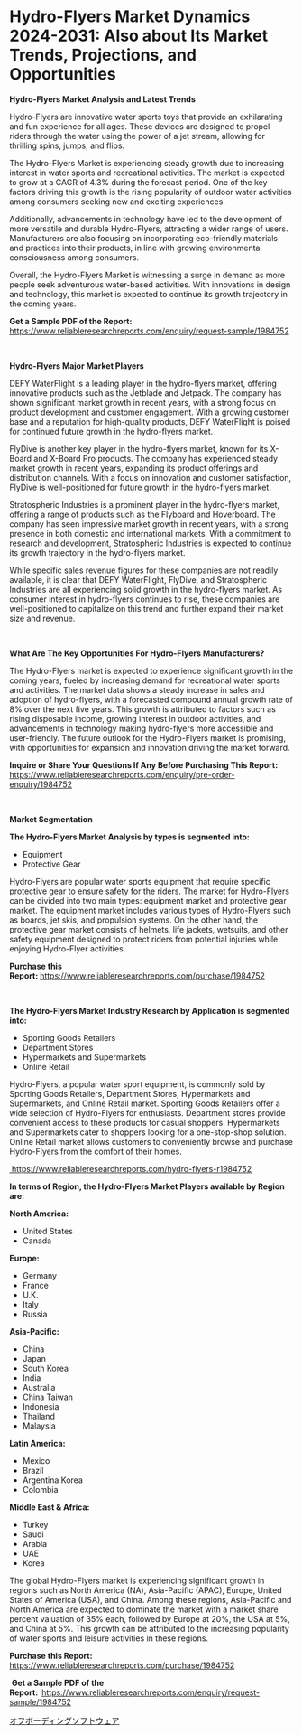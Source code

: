 <p><h1>Hydro-Flyers Market Dynamics 2024-2031: Also about Its Market Trends, Projections, and Opportunities</h1></p><p><strong>Hydro-Flyers Market Analysis and Latest Trends</strong></p>
<p><p>Hydro-Flyers are innovative water sports toys that provide an exhilarating and fun experience for all ages. These devices are designed to propel riders through the water using the power of a jet stream, allowing for thrilling spins, jumps, and flips.</p><p>The Hydro-Flyers Market is experiencing steady growth due to increasing interest in water sports and recreational activities. The market is expected to grow at a CAGR of 4.3% during the forecast period. One of the key factors driving this growth is the rising popularity of outdoor water activities among consumers seeking new and exciting experiences.</p><p>Additionally, advancements in technology have led to the development of more versatile and durable Hydro-Flyers, attracting a wider range of users. Manufacturers are also focusing on incorporating eco-friendly materials and practices into their products, in line with growing environmental consciousness among consumers.</p><p>Overall, the Hydro-Flyers Market is witnessing a surge in demand as more people seek adventurous water-based activities. With innovations in design and technology, this market is expected to continue its growth trajectory in the coming years.</p></p>
<p><strong>Get a Sample PDF of the Report:&nbsp;</strong> <a href="https://www.reliableresearchreports.com/enquiry/request-sample/1984752">https://www.reliableresearchreports.com/enquiry/request-sample/1984752</a></p>
<p>&nbsp;</p>
<p><strong>Hydro-Flyers Major Market Players</strong></p>
<p><p>DEFY WaterFlight is a leading player in the hydro-flyers market, offering innovative products such as the Jetblade and Jetpack. The company has shown significant market growth in recent years, with a strong focus on product development and customer engagement. With a growing customer base and a reputation for high-quality products, DEFY WaterFlight is poised for continued future growth in the hydro-flyers market.</p><p>FlyDive is another key player in the hydro-flyers market, known for its X-Board and X-Board Pro products. The company has experienced steady market growth in recent years, expanding its product offerings and distribution channels. With a focus on innovation and customer satisfaction, FlyDive is well-positioned for future growth in the hydro-flyers market.</p><p>Stratospheric Industries is a prominent player in the hydro-flyers market, offering a range of products such as the Flyboard and Hoverboard. The company has seen impressive market growth in recent years, with a strong presence in both domestic and international markets. With a commitment to research and development, Stratospheric Industries is expected to continue its growth trajectory in the hydro-flyers market.</p><p>While specific sales revenue figures for these companies are not readily available, it is clear that DEFY WaterFlight, FlyDive, and Stratospheric Industries are all experiencing solid growth in the hydro-flyers market. As consumer interest in hydro-flyers continues to rise, these companies are well-positioned to capitalize on this trend and further expand their market size and revenue.</p></p>
<p>&nbsp;</p>
<p><strong>What Are The Key Opportunities For Hydro-Flyers Manufacturers?</strong></p>
<p><p>The Hydro-Flyers market is expected to experience significant growth in the coming years, fueled by increasing demand for recreational water sports and activities. The market data shows a steady increase in sales and adoption of hydro-flyers, with a forecasted compound annual growth rate of 8% over the next five years. This growth is attributed to factors such as rising disposable income, growing interest in outdoor activities, and advancements in technology making hydro-flyers more accessible and user-friendly. The future outlook for the Hydro-Flyers market is promising, with opportunities for expansion and innovation driving the market forward.</p></p>
<p><strong>Inquire or Share Your Questions If Any Before Purchasing This Report:</strong> <a href="https://www.reliableresearchreports.com/enquiry/pre-order-enquiry/1984752">https://www.reliableresearchreports.com/enquiry/pre-order-enquiry/1984752</a></p>
<p>&nbsp;</p>
<p><strong>Market Segmentation</strong></p>
<p><strong>The Hydro-Flyers Market Analysis by types is segmented into:</strong></p>
<p><ul><li>Equipment</li><li>Protective Gear</li></ul></p>
<p><p>Hydro-Flyers are popular water sports equipment that require specific protective gear to ensure safety for the riders. The market for Hydro-Flyers can be divided into two main types: equipment market and protective gear market. The equipment market includes various types of Hydro-Flyers such as boards, jet skis, and propulsion systems. On the other hand, the protective gear market consists of helmets, life jackets, wetsuits, and other safety equipment designed to protect riders from potential injuries while enjoying Hydro-Flyer activities.</p></p>
<p><strong>Purchase this Report:&nbsp;</strong><a href="https://www.reliableresearchreports.com/purchase/1984752">https://www.reliableresearchreports.com/purchase/1984752</a></p>
<p>&nbsp;</p>
<p><strong>The Hydro-Flyers Market Industry Research by Application is segmented into:</strong></p>
<p><ul><li>Sporting Goods Retailers</li><li>Department Stores</li><li>Hypermarkets and Supermarkets</li><li>Online Retail</li></ul></p>
<p><p>Hydro-Flyers, a popular water sport equipment, is commonly sold by Sporting Goods Retailers, Department Stores, Hypermarkets and Supermarkets, and Online Retail market. Sporting Goods Retailers offer a wide selection of Hydro-Flyers for enthusiasts. Department stores provide convenient access to these products for casual shoppers. Hypermarkets and Supermarkets cater to shoppers looking for a one-stop-shop solution. Online Retail market allows customers to conveniently browse and purchase Hydro-Flyers from the comfort of their homes.</p></p>
<p><a href="https://www.reliableresearchreports.com/hydro-flyers-r1984752">&nbsp;https://www.reliableresearchreports.com/hydro-flyers-r1984752</a></p>
<p><strong>In terms of Region, the Hydro-Flyers Market Players available by Region are:</strong></p>
<p>
    <p> <strong> North America: </strong>
        <ul>
            <li>United States</li>
            <li>Canada</li>
        </ul>
        </p> 
    <p> <strong> Europe: </strong>
        <ul>
            <li>Germany</li>
            <li>France</li>
            <li>U.K.</li>
            <li>Italy</li>
            <li>Russia</li>
        </ul>
        </p> 
    <p> <strong> Asia-Pacific: </strong>
        <ul>
            <li>China</li>
            <li>Japan</li>
            <li>South Korea</li>
            <li>India</li>
            <li>Australia</li>
            <li>China Taiwan</li>
            <li>Indonesia</li>
            <li>Thailand</li>
            <li>Malaysia</li>
        </ul>
        </p> 
    <p> <strong> Latin America: </strong>
        <ul>
            <li>Mexico</li>
            <li>Brazil</li>
            <li>Argentina Korea</li>
            <li>Colombia</li>
        </ul>
        </p> 
    <p> <strong> Middle East & Africa: </strong>
        <ul>
            <li>Turkey</li>
            <li>Saudi</li>
            <li>Arabia</li>
            <li>UAE</li>
            <li>Korea</li>
        </ul>
    </p>
    </p>
<p><p>The global Hydro-Flyers market is experiencing significant growth in regions such as North America (NA), Asia-Pacific (APAC), Europe, United States of America (USA), and China. Among these regions, Asia-Pacific and North America are expected to dominate the market with a market share percent valuation of 35% each, followed by Europe at 20%, the USA at 5%, and China at 5%. This growth can be attributed to the increasing popularity of water sports and leisure activities in these regions.</p></p>
<p><strong>Purchase this Report: </strong><a href="https://www.reliableresearchreports.com/purchase/1984752">https://www.reliableresearchreports.com/purchase/1984752</a></p>
<p>&nbsp;<strong>Get a Sample PDF of the Report:&nbsp;&nbsp;</strong><a href="https://www.reliableresearchreports.com/enquiry/request-sample/1984752">https://www.reliableresearchreports.com/enquiry/request-sample/1984752</a></p>
<p><strong></strong></p>
<p><p><a href="https://github.com/CieloStamm/Market-Research-Report-List-1/blob/main/279376845371.md">オフボーディングソフトウェア</a></p></p>